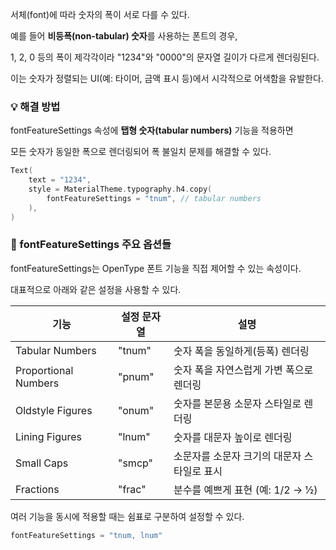 서체(font)에 따라 숫자의 폭이 서로 다를 수 있다.

예를 들어 **비등폭(non-tabular) 숫자**를 사용하는 폰트의 경우,

1, 2, 0 등의 폭이 제각각이라 "1234"와 "0000"의 문자열 길이가 다르게 렌더링된다.

이는 숫자가 정렬되는 UI(예: 타이머, 금액 표시 등)에서 시각적으로 어색함을 유발한다.

### **💡 해결 방법**

fontFeatureSettings 속성에 **탭형 숫자(tabular numbers)** 기능을 적용하면

모든 숫자가 동일한 폭으로 렌더링되어 폭 불일치 문제를 해결할 수 있다.

```kotlin
Text(
    text = "1234",
    style = MaterialTheme.typography.h4.copy(
        fontFeatureSettings = "tnum", // tabular numbers
    ),
)
```

### **🧩 fontFeatureSettings 주요 옵션들**

fontFeatureSettings는 OpenType 폰트 기능을 직접 제어할 수 있는 속성이다.

대표적으로 아래와 같은 설정을 사용할 수 있다.

| **기능** | **설정 문자열** | **설명** |
| --- | --- | --- |
| Tabular Numbers | "tnum" | 숫자 폭을 동일하게(등폭) 렌더링 |
| Proportional Numbers | "pnum" | 숫자 폭을 자연스럽게 가변 폭으로 렌더링 |
| Oldstyle Figures | "onum" | 숫자를 본문용 소문자 스타일로 렌더링 |
| Lining Figures | "lnum" | 숫자를 대문자 높이로 렌더링 |
| Small Caps | "smcp" | 소문자를 소문자 크기의 대문자 스타일로 표시 |
| Fractions | "frac" | 분수를 예쁘게 표현 (예: 1/2 → ½) |

여러 기능을 동시에 적용할 때는 쉼표로 구분하여 설정할 수 있다.

```kotlin
fontFeatureSettings = "tnum, lnum"
```
